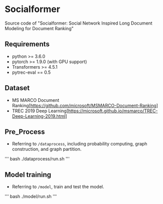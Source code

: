 # Socialformer
Source code of "Socialformer: Social Network Inspired Long Document Modeling for Document Ranking"

## Requirements
+ python >= 3.6.0
+ pytorch >= 1.9.0 (with GPU support)
+ Transformers >= 4.5.1
+ pytrec-eval == 0.5

## Dataset
+ MS MARCO Document Ranking[https://github.com/microsoft/MSMARCO-Document-Ranking]
+ TREC 2019 Deep Learning[https://microsoft.github.io/msmarco/TREC-Deep-Learning-2019.html]

## Pre_Process
+ Referring to `/dataprocess`, including probability computing, graph construction, and graph partition.

'''
bash ./dataprocess/run.sh
'''

## Model training

+ Referring to `/model`, train and test the model.

'''
bash ./model/run.sh
'''
